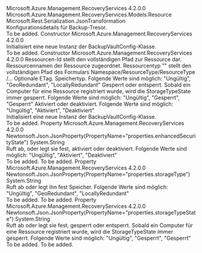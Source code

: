 <Type Name="BackupVaultConfig" FullName="Microsoft.Azure.Management.RecoveryServices.Models.BackupVaultConfig">
  <TypeSignature Language="C#" Value="public class BackupVaultConfig : Microsoft.Azure.Management.RecoveryServices.Models.Resource" />
  <TypeSignature Language="ILAsm" Value=".class public auto ansi beforefieldinit BackupVaultConfig extends Microsoft.Azure.Management.RecoveryServices.Models.Resource" />
  <TypeSignature Language="DocId" Value="T:Microsoft.Azure.Management.RecoveryServices.Models.BackupVaultConfig" />
  <TypeSignature Language="VB.NET" Value="Public Class BackupVaultConfig&#xA;Inherits Resource" />
  <TypeSignature Language="F#" Value="type BackupVaultConfig = class&#xA;    inherit Resource" />
  <AssemblyInfo>
    <AssemblyName>Microsoft.Azure.Management.RecoveryServices</AssemblyName>
    <AssemblyVersion>4.2.0.0</AssemblyVersion>
  </AssemblyInfo>
  <Base>
    <BaseTypeName>Microsoft.Azure.Management.RecoveryServices.Models.Resource</BaseTypeName>
  </Base>
  <Interfaces />
  <Attributes>
    <Attribute>
      <AttributeName>Microsoft.Rest.Serialization.JsonTransformation</AttributeName>
    </Attribute>
  </Attributes>
  <Docs>
    <summary>
            Konfigurationsdetails für Backup-Tresor.
            </summary>
    <remarks>To be added.</remarks>
  </Docs>
  <Members>
    <Member MemberName=".ctor">
      <MemberSignature Language="C#" Value="public BackupVaultConfig ();" />
      <MemberSignature Language="ILAsm" Value=".method public hidebysig specialname rtspecialname instance void .ctor() cil managed" />
      <MemberSignature Language="DocId" Value="M:Microsoft.Azure.Management.RecoveryServices.Models.BackupVaultConfig.#ctor" />
      <MemberSignature Language="VB.NET" Value="Public Sub New ()" />
      <MemberType>Constructor</MemberType>
      <AssemblyInfo>
        <AssemblyName>Microsoft.Azure.Management.RecoveryServices</AssemblyName>
        <AssemblyVersion>4.2.0.0</AssemblyVersion>
      </AssemblyInfo>
      <Parameters />
      <Docs>
        <summary>
            Initialisiert eine neue Instanz der BackupVaultConfig-Klasse.
            </summary>
        <remarks>To be added.</remarks>
      </Docs>
    </Member>
    <Member MemberName=".ctor">
      <MemberSignature Language="C#" Value="public BackupVaultConfig (string id = null, string name = null, string type = null, string eTag = null, string storageType = null, string storageTypeState = null, string enhancedSecurityState = null);" />
      <MemberSignature Language="ILAsm" Value=".method public hidebysig specialname rtspecialname instance void .ctor(string id, string name, string type, string eTag, string storageType, string storageTypeState, string enhancedSecurityState) cil managed" />
      <MemberSignature Language="DocId" Value="M:Microsoft.Azure.Management.RecoveryServices.Models.BackupVaultConfig.#ctor(System.String,System.String,System.String,System.String,System.String,System.String,System.String)" />
      <MemberSignature Language="VB.NET" Value="Public Sub New (Optional id As String = null, Optional name As String = null, Optional type As String = null, Optional eTag As String = null, Optional storageType As String = null, Optional storageTypeState As String = null, Optional enhancedSecurityState As String = null)" />
      <MemberSignature Language="F#" Value="new Microsoft.Azure.Management.RecoveryServices.Models.BackupVaultConfig : string * string * string * string * string * string * string -&gt; Microsoft.Azure.Management.RecoveryServices.Models.BackupVaultConfig" Usage="new Microsoft.Azure.Management.RecoveryServices.Models.BackupVaultConfig (id, name, type, eTag, storageType, storageTypeState, enhancedSecurityState)" />
      <MemberType>Constructor</MemberType>
      <AssemblyInfo>
        <AssemblyName>Microsoft.Azure.Management.RecoveryServices</AssemblyName>
        <AssemblyVersion>4.2.0.0</AssemblyVersion>
      </AssemblyInfo>
      <Parameters>
        <Parameter Name="id" Type="System.String" />
        <Parameter Name="name" Type="System.String" />
        <Parameter Name="type" Type="System.String" />
        <Parameter Name="eTag" Type="System.String" />
        <Parameter Name="storageType" Type="System.String" />
        <Parameter Name="storageTypeState" Type="System.String" />
        <Parameter Name="enhancedSecurityState" Type="System.String" />
      </Parameters>
      <Docs>
        <param name="id">Ressourcen-Id stellt den vollständigen Pfad zur Ressource dar.</param>
        <param name="name">Ressourcennamen der Ressource zugeordnet.</param>
        <param name="type">Ressourcentyp "" stellt den vollständigen Pfad des Formulars Namespace/ResourceType/ResourceType /...</param>
        <param name="eTag">Optionale ETag.</param>
        <param name="storageType">Speichertyp. Folgende Werte sind möglich: "Ungültig", "GeoRedundant", "LocallyRedundant"</param>
        <param name="storageTypeState">Gesperrt oder entsperrt. Sobald ein Computer für eine Ressource registriert wurde, wird die StorageTypeState immer gesperrt. Folgende Werte sind möglich: "Ungültig", "Gesperrt", "Gesperrt"</param>
        <param name="enhancedSecurityState">Aktiviert oder deaktiviert. Folgende Werte sind möglich: "Ungültig", "Aktiviert", "Deaktiviert"</param>
        <summary>
            Initialisiert eine neue Instanz der BackupVaultConfig-Klasse.
            </summary>
        <remarks>To be added.</remarks>
      </Docs>
    </Member>
    <Member MemberName="EnhancedSecurityState">
      <MemberSignature Language="C#" Value="public string EnhancedSecurityState { get; set; }" />
      <MemberSignature Language="ILAsm" Value=".property instance string EnhancedSecurityState" />
      <MemberSignature Language="DocId" Value="P:Microsoft.Azure.Management.RecoveryServices.Models.BackupVaultConfig.EnhancedSecurityState" />
      <MemberSignature Language="VB.NET" Value="Public Property EnhancedSecurityState As String" />
      <MemberSignature Language="F#" Value="member this.EnhancedSecurityState : string with get, set" Usage="Microsoft.Azure.Management.RecoveryServices.Models.BackupVaultConfig.EnhancedSecurityState" />
      <MemberType>Property</MemberType>
      <AssemblyInfo>
        <AssemblyName>Microsoft.Azure.Management.RecoveryServices</AssemblyName>
        <AssemblyVersion>4.2.0.0</AssemblyVersion>
      </AssemblyInfo>
      <Attributes>
        <Attribute>
          <AttributeName>Newtonsoft.Json.JsonProperty(PropertyName="properties.enhancedSecurityState")</AttributeName>
        </Attribute>
      </Attributes>
      <ReturnValue>
        <ReturnType>System.String</ReturnType>
      </ReturnValue>
      <Docs>
        <summary>
            Ruft ab, oder legt sie fest, aktiviert oder deaktiviert. Folgende Werte sind möglich: "Ungültig", "Aktiviert", "Deaktiviert"
            </summary>
        <value>To be added.</value>
        <remarks>To be added.</remarks>
      </Docs>
    </Member>
    <Member MemberName="StorageType">
      <MemberSignature Language="C#" Value="public string StorageType { get; set; }" />
      <MemberSignature Language="ILAsm" Value=".property instance string StorageType" />
      <MemberSignature Language="DocId" Value="P:Microsoft.Azure.Management.RecoveryServices.Models.BackupVaultConfig.StorageType" />
      <MemberSignature Language="VB.NET" Value="Public Property StorageType As String" />
      <MemberSignature Language="F#" Value="member this.StorageType : string with get, set" Usage="Microsoft.Azure.Management.RecoveryServices.Models.BackupVaultConfig.StorageType" />
      <MemberType>Property</MemberType>
      <AssemblyInfo>
        <AssemblyName>Microsoft.Azure.Management.RecoveryServices</AssemblyName>
        <AssemblyVersion>4.2.0.0</AssemblyVersion>
      </AssemblyInfo>
      <Attributes>
        <Attribute>
          <AttributeName>Newtonsoft.Json.JsonProperty(PropertyName="properties.storageType")</AttributeName>
        </Attribute>
      </Attributes>
      <ReturnValue>
        <ReturnType>System.String</ReturnType>
      </ReturnValue>
      <Docs>
        <summary>
            Ruft ab oder legt ihn fest Speicher. Folgende Werte sind möglich: "Ungültig", "GeoRedundant", "LocallyRedundant"
            </summary>
        <value>To be added.</value>
        <remarks>To be added.</remarks>
      </Docs>
    </Member>
    <Member MemberName="StorageTypeState">
      <MemberSignature Language="C#" Value="public string StorageTypeState { get; set; }" />
      <MemberSignature Language="ILAsm" Value=".property instance string StorageTypeState" />
      <MemberSignature Language="DocId" Value="P:Microsoft.Azure.Management.RecoveryServices.Models.BackupVaultConfig.StorageTypeState" />
      <MemberSignature Language="VB.NET" Value="Public Property StorageTypeState As String" />
      <MemberSignature Language="F#" Value="member this.StorageTypeState : string with get, set" Usage="Microsoft.Azure.Management.RecoveryServices.Models.BackupVaultConfig.StorageTypeState" />
      <MemberType>Property</MemberType>
      <AssemblyInfo>
        <AssemblyName>Microsoft.Azure.Management.RecoveryServices</AssemblyName>
        <AssemblyVersion>4.2.0.0</AssemblyVersion>
      </AssemblyInfo>
      <Attributes>
        <Attribute>
          <AttributeName>Newtonsoft.Json.JsonProperty(PropertyName="properties.storageTypeState")</AttributeName>
        </Attribute>
      </Attributes>
      <ReturnValue>
        <ReturnType>System.String</ReturnType>
      </ReturnValue>
      <Docs>
        <summary>
            Ruft ab oder legt sie fest, gesperrt oder entsperrt. Sobald ein Computer für eine Ressource registriert wurde, wird die StorageTypeState immer gesperrt. Folgende Werte sind möglich: "Ungültig", "Gesperrt", "Gesperrt"
            </summary>
        <value>To be added.</value>
        <remarks>To be added.</remarks>
      </Docs>
    </Member>
  </Members>
</Type>